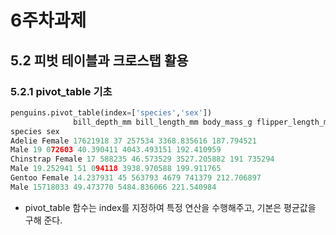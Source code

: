 # 6주차과제
## 5.2 피벗 테이블과 크로스탭 활용
### 5.2.1 pivot_table 기초
```python
penguins.pivot_table(index=['species','sex'])
              bill_depth_mm bill_length_mm body_mass_g flipper_length_mm
species sex
Adelie Female 17621918 37 257534 3368.835616 187.794521
Male 19 072603 40.390411 4043.493151 192.410959
Chinstrap Female 17 588235 46.573529 3527.205882 191 735294
Male 19.252941 51 094118 3938.970588 199.911765
Gentoo Female 14.237931 45 563793 4679 741379 212.706897
Male 15718033 49.473770 5484.836066 221.540984
```
- pivot_table 함수는 index를 지정하여 특정 연산을 수행해주고, 기본은 평균값을 구해 준다.
